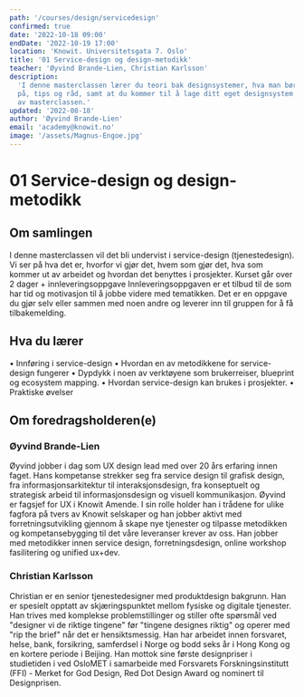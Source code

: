 ```yaml
---
path: '/courses/design/servicedesign'
confirmed: true
date: '2022-10-18 09:00'
endDate: '2022-10-19 17:00'
location: 'Knowit. Universitetsgata 7. Oslo'
title: '01 Service-design og design-metodikk'
teacher: 'Øyvind Brande-Lien, Christian Karlsson'
description:
  'I denne masterclassen lærer du teori bak designsystemer, hva man bør tenke
  på, tips og råd, samt at du kommer til å lage ditt eget designsystem i løpet
  av masterclassen.'
updated: '2022-08-18'
author: 'Øyvind Brande-Lien'
email: 'academy@knowit.no'
image: '/assets/Magnus-Engoe.jpg'
---
```


# 01 Service-design og design-metodikk

## Om samlingen
I denne masterclassen vil det bli undervist i service-design (tjenestedesign). Vi ser på hva det er, hvorfor vi gjør det, hvem som gjør det, hva som kommer ut av arbeidet og hvordan det benyttes i prosjekter.
Kurset går over 2 dager + innleveringsoppgave
Innleveringsoppgaven er et tilbud til de som har tid og motivasjon til å jobbe videre med tematikken. Det er en oppgave du gjør selv eller sammen med noen andre og leverer inn til gruppen for å få tilbakemelding.

## Hva du lærer
•	Innføring i service-design
•	Hvordan en av metodikkene for service-design fungerer
•	Dypdykk i noen av verktøyene som brukerreiser, blueprint og ecosystem mapping.
•	Hvordan service-design kan brukes i prosjekter.
•	Praktiske øvelser

## Om foredragsholderen(e)

### Øyvind Brande-Lien
Øyvind jobber i dag som UX design lead med over 20 års erfaring innen faget. Hans kompetanse strekker seg fra service design til grafisk design, fra informasjonsarkitektur til interaksjonsdesign, fra konseptuelt og strategisk arbeid til informasjonsdesign og visuell kommunikasjon.
Øyvind er fagsjef for UX i Knowit Amende. I sin rolle holder han i trådene for ulike fagfora på tvers av Knowit selskaper og han jobber aktivt med forretningsutvikling gjennom å skape nye tjenester og tilpasse metodikken og kompetansebygging til det våre leveranser krever av oss. Han jobber med metodikker innen service design, forretningsdesign, online workshop fasilitering og unified ux+dev.

### Christian Karlsson
Christian er en senior tjenestedesigner med produktdesign bakgrunn. Han er spesielt opptatt av skjæringspunktet mellom fysiske og digitale tjenester. Han trives med komplekse problemstillinger og stiller ofte spørsmål ved "designer vi de riktige tingene" før "tingene designes riktig" og operer med "rip the brief" når det er hensiktsmessig. Han har arbeidet innen forsvaret, helse, bank, forsikring, samferdsel i Norge og bodd seks år i Hong Kong og en kortere periode i Beijing.
Han mottok sine første designpriser i studietiden i ved OsloMET i samarbeide med Forsvarets Forskningsinstitutt (FFI) - Merket for God Design, Red Dot Design Award og nominert til Designprisen.

